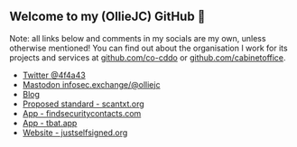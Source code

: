 ## Welcome to my (OllieJC) GitHub :wave:

Note: all links below and comments in my socials are my own, unless otherwise mentioned! You can find out about the organisation I work for its projects and services at [github.com/co-cddo](https://github.com/co-cddo) or [github.com/cabinetoffice](https://github.com/cabinetoffice).

 - [Twitter @4f4a43](https://twitter.com/4f4a43)
 - <a rel="me" href="https://infosec.exchange/@olliejc">Mastodon infosec.exchange/@olliejc</a>
 - [Blog](https://blog.olliejc.uk)
 - [Proposed standard - scantxt.org](https://www.scantxt.org)
 - [App - findsecuritycontacts.com](https://findsecuritycontacts.com)
 - [App - tbat.app](https://tbat.app)
 - [Website - justselfsigned.org](https://justselfsigned.org)
